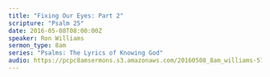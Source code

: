 ```yaml
---
title: "Fixing Our Eyes: Part 2"
scripture: "Psalm 25"
date: 2016-05-08T08:00:00Z
speaker: Ron Williams
sermon_type: 8am
series: "Psalms: The Lyrics of Knowing God"
audio: https://pcpc8amsermons.s3.amazonaws.com/20160508_8am_williams-5731094e5fd23.mp3 
---
```



